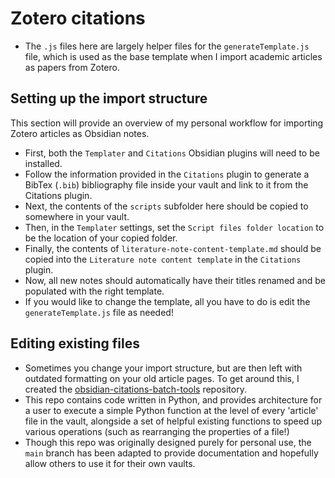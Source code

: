 # Zotero citations
- The `.js` files here are largely helper files for the `generateTemplate.js` file, which is used as the base template when I import academic articles as papers from Zotero.

## Setting up the import structure
This section will provide an overview of my personal workflow for importing Zotero articles as Obsidian notes.
- First, both the `Templater` and `Citations` Obsidian plugins will need to be installed.
- Follow the information provided in the `Citations` plugin to generate a BibTex (`.bib`) bibliography file inside your vault and link to it from the Citations plugin.
- Next, the contents of the `scripts` subfolder here should be copied to somewhere in your vault. 
- Then, in the `Templater` settings, set the `Script files folder location` to be the location of your copied folder.
- Finally, the contents of `literature-note-content-template.md` should be copied into the `Literature note content template` in the `Citations` plugin.
- Now, all new notes should automatically have their titles renamed and be populated with the right template.
- If you would like to change the template, all you have to do is edit the `generateTemplate.js` file as needed!

## Editing existing files 
- Sometimes you change your import structure, but are then left with outdated formatting on your old article pages. To get around this, I created the [obsidian-citations-batch-tools](https://github.com/rio-raimundo/obsidian-text-tools) repository.
- This repo contains code written in Python, and provides architecture for a user to execute a simple Python function at the level of every 'article' file in the vault, alongside a set of helpful existing functions to speed up various operations (such as rearranging the properties of a file!)
- Though this repo was originally designed purely for personal use, the `main` branch has been adapted to provide documentation and hopefully allow others to use it for their own vaults.
